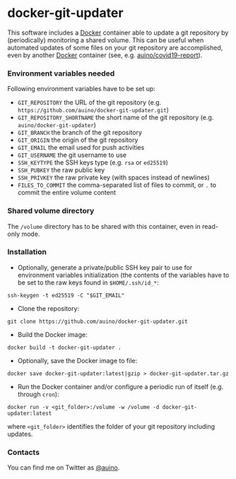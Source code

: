 # docker-git-updater

This software includes a [Docker](https://www.docker.com) container able to update a git repository by (periodically) monitoring a shared volume.
This can be useful when automated updates of some files on your git repository are accomplished, even by another [Docker](https://www.docker.com) container (see, e.g. [auino/covid19-report](https://github.com/auino/covid19-report)).

### Environment variables needed ###

Following environment variables have to be set up:
* `GIT_REPOSITORY` the URL of the git repository (e.g. `https://github.com/auino/docker-git-updater.git`)
* `GIT_REPOSITORY_SHORTNAME` the short name of the git repository (e.g. `auino/docker-git-updater`)
* `GIT_BRANCH` the branch of the git repository
* `GIT_ORIGIN` the origin of the git repository
* `GIT_EMAIL` the email used for push activities
* `GIT_USERNAME` the git username to use
* `SSH_KEYTYPE` the SSH keys type (e.g. `rsa` or `ed25519`)
* `SSH_PUBKEY` the raw public key
* `SSH_PRIVKEY` the raw private key (with spaces instead of newlines)
* `FILES_TO_COMMIT` the comma-separated list of files to commit, or `.` to commit the entire volume content

### Shared volume directory ###

The `/volume` directory has to be shared with this container, even in read-only mode.

### Installation ###

* Optionally, generate a private/public SSH key pair to use for environment variables initialization (the contents of the variables have to be set to the raw keys found in `$HOME/.ssh/id_*`:
```
ssh-keygen -t ed25519 -C "$GIT_EMAIL"
```
* Clone the repository:
```
git clone https://github.com/auino/docker-git-updater.git
```
* Build the Docker image:
```
docker build -t docker-git-updater .
```
* Optionally, save the Docker image to file:
```
docker save docker-git-updater:latest|gzip > docker-git-updater.tar.gz
```
* Run the Docker container and/or configure a periodic run of itself (e.g. through `cron`):
```
docker run -v <git_folder>:/volume -w /volume -d docker-git-updater:latest
```
where `<git_folder>` identifies the folder of your git repository including updates.

### Contacts ###

You can find me on Twitter as [@auino](https://twitter.com/auino).
